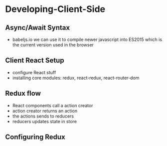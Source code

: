 # Developing-Client-Side

## Async/Await Syntax

* babeljs.io we can use it to compile newer javascript into ES2015 which is the
  current version used in the browser

## Client React Setup

* configure React stuff
* installing core modules:
  redux, react-redux, react-router-dom

## Redux flow

* React components call a action creator
* action creator returns an action
* the actions sends to reducers
* reducers updates state in store

## Configuring Redux
